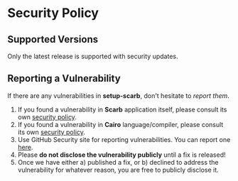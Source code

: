 # Security Policy

## Supported Versions

Only the latest release is supported with security updates.

## Reporting a Vulnerability

If there are any vulnerabilities in **setup-scarb**, don't hesitate to _report them_.

1. If you found a vulnerability in **Scarb** application itself,
   please consult its own [security policy](https://github.com/software-mansion/scarb/security/policy).
2. If you found a vulnerability in **Cairo** language/compiler,
   please consult its own [security policy](https://github.com/starkware-libs/cairo/security/policy).
3. Use GitHub Security site for reporting vulnerabilities.
   You can report one [here](https://github.com/software-mansion/setup-scarb/security/advisories/new).
4. Please **do not disclose the vulnerability publicly** until a fix is released!
5. Once we have either a) published a fix, or b) declined to address the vulnerability for whatever reason,
   you are free to publicly disclose it.
